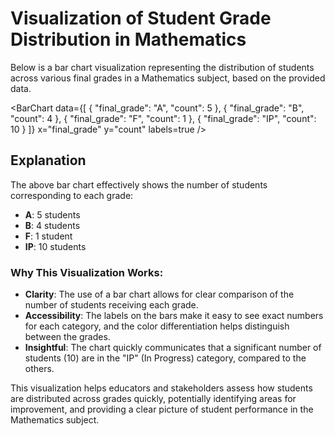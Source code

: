 # Visualization of Student Grade Distribution in Mathematics

Below is a bar chart visualization representing the distribution of students across various final grades in a Mathematics subject, based on the provided data.

<BarChart
    data={[ 
      { "final_grade": "A", "count": 5 }, 
      { "final_grade": "B", "count": 4 }, 
      { "final_grade": "F", "count": 1 }, 
      { "final_grade": "IP", "count": 10 } 
    ]}
    x="final_grade"
    y="count"
    labels=true
/>

## Explanation
The above bar chart effectively shows the number of students corresponding to each grade:

- **A**: 5 students
- **B**: 4 students
- **F**: 1 student
- **IP**: 10 students

### Why This Visualization Works:
- **Clarity**: The use of a bar chart allows for clear comparison of the number of students receiving each grade.
- **Accessibility**: The labels on the bars make it easy to see exact numbers for each category, and the color differentiation helps distinguish between the grades.
- **Insightful**: The chart quickly communicates that a significant number of students (10) are in the "IP" (In Progress) category, compared to the others.

This visualization helps educators and stakeholders assess how students are distributed across grades quickly, potentially identifying areas for improvement, and providing a clear picture of student performance in the Mathematics subject.